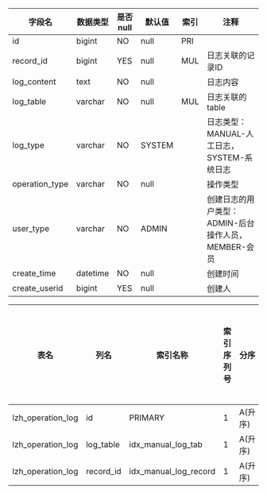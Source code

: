 |字段名|数据类型|是否null|默认值|索引|注释|
|------|--------|--------|------|----|----|
|id|bigint|NO|null|PRI||
|record_id|bigint|YES|null|MUL|日志关联的记录ID|
|log_content|text|NO|null||日志内容|
|log_table|varchar|NO|null|MUL|日志关联的table|
|log_type|varchar|NO|SYSTEM||日志类型：MANUAL-人工日志，SYSTEM-系统日志|
|operation_type|varchar|NO|null||操作类型|
|user_type|varchar|NO|ADMIN||创建日志的用户类型：ADMIN-后台操作人员，MEMBER-会员|
|create_time|datetime|NO|null||创建时间|
|create_userid|bigint|YES|null||创建人|



|表名|列名|索引名称|索引序列号|分序|索引长度|压缩方式|是否null|是否重复|唯一值数目估计值|索引方法|列中描述索引信息|索引注释|
|----|----|--------|----------|----|--------|--------|--------|--------|----------------|--------|----------------|--------|
|lzh_operation_log|id|PRIMARY|1|A(升序)|null|null||NO|8914|BTREE|||
|lzh_operation_log|log_table|idx_manual_log_tab|1|A(升序)|null|null||YES|8|BTREE|||
|lzh_operation_log|record_id|idx_manual_log_record|1|A(升序)|null|null|YES|YES|8914|BTREE|||
